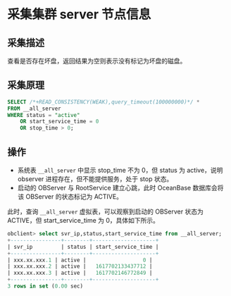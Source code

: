 # 采集集群 server 节点信息

## 采集描述

查看是否存在坏盘，返回结果为空则表示没有标记为坏盘的磁盘。

## 采集原理

```SQL
SELECT /*+READ_CONSISTENCY(WEAK),query_timeout(100000000)*/ *
FROM __all_server
WHERE status = "active"
	OR start_service_time = 0
	OR stop_time > 0;
```

## 操作

* 系统表 `__all_server` 中显示 stop_time 不为 0，但 status 为 active，说明 observer 进程存在，但不能提供服务，处于 stop 状态。
* 启动的 OBServer 与 RootService 建立心跳，此时 OceanBase 数据库会将该 OBServer 的状态标记为 ACTIVE。

此时，查询 `__all_server` 虚拟表，可以观察到启动的 OBServer 状态为 ACTIVE，但 start_service_time 为 0，具体如下所示。

```sql
obclient> select svr_ip,status,start_service_time from __all_server;
+----------------+--------+--------------------+
| svr_ip         | status | start_service_time |
+----------------+--------+--------------------+
| xxx.xx.xxx.1 | active |                  0 |
| xxx.xx.xxx.2 | active |   1617702133437712 |
| xxx.xx.xxx.3 | active |   1617702146772849 |
+----------------+--------+--------------------+
3 rows in set (0.00 sec)
```
